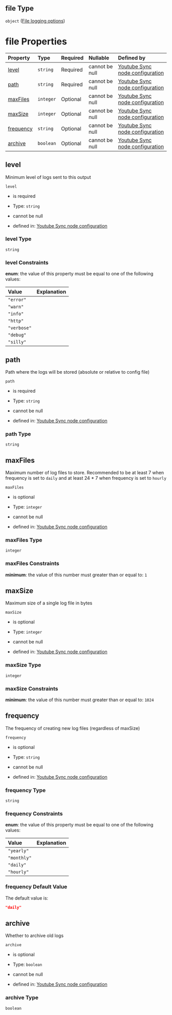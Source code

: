 ## file Type

`object` ([File logging options](definition-properties-logs-properties-file-logging-options.md))

# file Properties

| Property                | Type      | Required | Nullable       | Defined by                                                                                                                                                                                                                       |
| :---------------------- | :-------- | :------- | :------------- | :------------------------------------------------------------------------------------------------------------------------------------------------------------------------------------------------------------------------------- |
| [level](#level)         | `string`  | Required | cannot be null | [Youtube Sync node configuration](definition-properties-logs-properties-file-logging-options-properties-level.md "https://joystream.org/schemas/youtube-synch/config#/properties/logs/properties/file/properties/level")         |
| [path](#path)           | `string`  | Required | cannot be null | [Youtube Sync node configuration](definition-properties-logs-properties-file-logging-options-properties-path.md "https://joystream.org/schemas/youtube-synch/config#/properties/logs/properties/file/properties/path")           |
| [maxFiles](#maxfiles)   | `integer` | Optional | cannot be null | [Youtube Sync node configuration](definition-properties-logs-properties-file-logging-options-properties-maxfiles.md "https://joystream.org/schemas/youtube-synch/config#/properties/logs/properties/file/properties/maxFiles")   |
| [maxSize](#maxsize)     | `integer` | Optional | cannot be null | [Youtube Sync node configuration](definition-properties-logs-properties-file-logging-options-properties-maxsize.md "https://joystream.org/schemas/youtube-synch/config#/properties/logs/properties/file/properties/maxSize")     |
| [frequency](#frequency) | `string`  | Optional | cannot be null | [Youtube Sync node configuration](definition-properties-logs-properties-file-logging-options-properties-frequency.md "https://joystream.org/schemas/youtube-synch/config#/properties/logs/properties/file/properties/frequency") |
| [archive](#archive)     | `boolean` | Optional | cannot be null | [Youtube Sync node configuration](definition-properties-logs-properties-file-logging-options-properties-archive.md "https://joystream.org/schemas/youtube-synch/config#/properties/logs/properties/file/properties/archive")     |

## level

Minimum level of logs sent to this output

`level`

*   is required

*   Type: `string`

*   cannot be null

*   defined in: [Youtube Sync node configuration](definition-properties-logs-properties-file-logging-options-properties-level.md "https://joystream.org/schemas/youtube-synch/config#/properties/logs/properties/file/properties/level")

### level Type

`string`

### level Constraints

**enum**: the value of this property must be equal to one of the following values:

| Value       | Explanation |
| :---------- | :---------- |
| `"error"`   |             |
| `"warn"`    |             |
| `"info"`    |             |
| `"http"`    |             |
| `"verbose"` |             |
| `"debug"`   |             |
| `"silly"`   |             |

## path

Path where the logs will be stored (absolute or relative to config file)

`path`

*   is required

*   Type: `string`

*   cannot be null

*   defined in: [Youtube Sync node configuration](definition-properties-logs-properties-file-logging-options-properties-path.md "https://joystream.org/schemas/youtube-synch/config#/properties/logs/properties/file/properties/path")

### path Type

`string`

## maxFiles

Maximum number of log files to store. Recommended to be at least 7 when frequency is set to `daily` and at least 24 \* 7 when frequency is set to `hourly`

`maxFiles`

*   is optional

*   Type: `integer`

*   cannot be null

*   defined in: [Youtube Sync node configuration](definition-properties-logs-properties-file-logging-options-properties-maxfiles.md "https://joystream.org/schemas/youtube-synch/config#/properties/logs/properties/file/properties/maxFiles")

### maxFiles Type

`integer`

### maxFiles Constraints

**minimum**: the value of this number must greater than or equal to: `1`

## maxSize

Maximum size of a single log file in bytes

`maxSize`

*   is optional

*   Type: `integer`

*   cannot be null

*   defined in: [Youtube Sync node configuration](definition-properties-logs-properties-file-logging-options-properties-maxsize.md "https://joystream.org/schemas/youtube-synch/config#/properties/logs/properties/file/properties/maxSize")

### maxSize Type

`integer`

### maxSize Constraints

**minimum**: the value of this number must greater than or equal to: `1024`

## frequency

The frequency of creating new log files (regardless of maxSize)

`frequency`

*   is optional

*   Type: `string`

*   cannot be null

*   defined in: [Youtube Sync node configuration](definition-properties-logs-properties-file-logging-options-properties-frequency.md "https://joystream.org/schemas/youtube-synch/config#/properties/logs/properties/file/properties/frequency")

### frequency Type

`string`

### frequency Constraints

**enum**: the value of this property must be equal to one of the following values:

| Value       | Explanation |
| :---------- | :---------- |
| `"yearly"`  |             |
| `"monthly"` |             |
| `"daily"`   |             |
| `"hourly"`  |             |

### frequency Default Value

The default value is:

```json
"daily"
```

## archive

Whether to archive old logs

`archive`

*   is optional

*   Type: `boolean`

*   cannot be null

*   defined in: [Youtube Sync node configuration](definition-properties-logs-properties-file-logging-options-properties-archive.md "https://joystream.org/schemas/youtube-synch/config#/properties/logs/properties/file/properties/archive")

### archive Type

`boolean`
